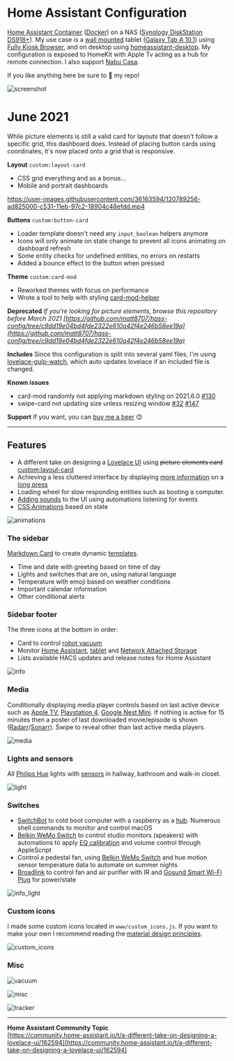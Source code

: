 # Home Assistant Configuration

[Home Assistant Container](https://www.home-assistant.io/installation/#compare-installation-methods) ([Docker](https://hub.docker.com/r/homeassistant/home-assistant)) on a NAS ([Synology DiskStation DS918+](https://www.synology.com/products/DS918+)). My use case is a [wall mounted](https://www.durable.eu/information-and-presentation/tablet-holder/wall-mounted-tablet-holder/tablet-holder-wall.html) tablet ([Galaxy Tab A 10.1](https://www.samsung.com/us/mobile/tablets/galaxy-tab-a/galaxy-tab-a-10-1-2019-32gb-black-wi-fi-sm-t510nzkaxar/)) using [Fully Kiosk Browser](https://www.ozerov.de/fully-kiosk-browser/), and on desktop using [homeassistant-desktop](https://github.com/mrvnklm/homeassistant-desktop). My configuration is exposed to HomeKit with Apple Tv acting as a hub for remote connection. I also support [Nabu Casa](https://www.nabucasa.com/).

If you like anything here be sure to :star2: my repo!

![screenshot](https://raw.githubusercontent.com/matt8707/hass-config/master/www/img/screenshot.png)


# June 2021

While picture elements is still a valid card for layouts that doesn't follow a specific grid, this dashboard does. Instead of placing button cards using coordinates, it's now placed onto a grid that is responsive.

**Layout** `custom:layout-card`
* CSS grid everything and as a bonus...
* Mobile and portrait dashboards

https://user-images.githubusercontent.com/36163594/120789256-ad825000-c531-11eb-97c2-18904c48efdd.mp4

**Buttons** `custom:button-card`
* Loader template doesn't need any `input_boolean` helpers anymore 
* Icons will only animate on state change to prevent all icons animating on dashboard refresh
* Some entity checks for undefined entities, no errors on restarts
* Added a bounce effect to the button when pressed

**Theme** `custom:card-mod`
* Reworked themes with focus on performance
* Wrote a tool to help with styling [card-mod-helper](https://matt8707.github.io/card-mod-helper/)

**Deprecated**
*If you're looking for picture elements, browse this repository before March 2021 [https://github.com/matt8707/hass-config/tree/c9dd19e04bd4fde2322e610a42f4e246b58ee19a](https://github.com/matt8707/hass-config/tree/c9dd19e04bd4fde2322e610a42f4e246b58ee19a)*

**Includes**
Since this configuration is split into several yaml files, I'm using [lovelace-gulp-watch](https://github.com/akmolina28/lovelace-gulp-watch), which auto updates lovelace if an included file is changed.

**Known issues**
* card-mod randomly not applying markdown styling on 2021.6.0 [#130](https://github.com/thomasloven/lovelace-card-mod/issues/130)
* swipe-card not updating size unless resizing window [#32](https://github.com/bramkragten/swipe-card/issues/32) [#147](https://github.com/thomasloven/lovelace-layout-card/issues/147)

**Support**
If you want, you can [buy me a beer](https://www.buymeacoffee.com/matt8707) :blush:

---

## Features

* A different take on designing a [Lovelace UI](https://www.home-assistant.io/lovelace/) using <s>picture elements card</s> [custom:layout-card](https://github.com/thomasloven/lovelace-layout-card)
* Achieving a less cluttered interface by displaying [more information](https://github.com/thomasloven/hass-browser_mod#popup) on a [long press](https://www.home-assistant.io/lovelace/picture-elements/#hold_action)
* Loading wheel for slow responding entities such as booting a computer.
* [Adding sounds](https://github.com/thomasloven/hass-browser_mod#media_player) to the UI using automations listening for events
* [CSS Animations](https://www.w3schools.com/css/css3_animations.asp) based on state

![animations](https://raw.githubusercontent.com/matt8707/hass-config/master/www/img/animations.gif)

### The sidebar

[Markdown Card](https://www.home-assistant.io/lovelace/markdown/) to create dynamic [templates](https://www.home-assistant.io/docs/configuration/templating/).

* Time and date with greeting based on time of day
* Lights and switches that are on, using natural language
* Temperature with emoji based on weather conditions
* Important calendar information
* Other conditional alerts

### Sidebar footer

The three icons at the bottom in order:

* Card to control [robot vacuum](https://www.mi-store.se/en/smart-homes/robot-vacuum-cleaners/xiaomi-robot-vacuum-2-roborock)
* Monitor [Home Assistant](https://home-assistant.io/), [tablet](https://www.samsung.com/us/mobile/tablets/galaxy-tab-a/galaxy-tab-a-10-1-2019-32gb-black-wi-fi-sm-t510nzkaxar/) and [Network Attached Storage](https://www.synology.com/products/DS918+)
* Lists available HACS updates and release notes for Home Assistant

![info](https://raw.githubusercontent.com/matt8707/hass-config/master/www/img/info.png)

### Media

Conditionally displaying media player controls based on last active device such as [Apple TV](https://www.home-assistant.io/integrations/apple_tv/), [Playstation 4](https://www.home-assistant.io/integrations/ps4/), [Google Nest Mini](https://www.home-assistant.io/integrations/cast/). If nothing is active for 15 minutes then a poster of last downloaded movie/episode is shown ([Radarr](https://github.com/Radarr/Radarr)/[Sonarr](https://github.com/Sonarr/Sonarr)). Swipe to reveal other than last active media players.

![media](https://raw.githubusercontent.com/matt8707/hass-config/master/www/img/media.gif)

### Lights and sensors

All [Philips Hue](https://www2.meethue.com) lights with [sensors](https://www2.meethue.com/en-gb/p/hue-motion-sensor/8718696743171) in hallway, bathroom and walk-in closet.

![light](https://raw.githubusercontent.com/matt8707/hass-config/master/www/img/light.gif)


### Switches

* [SwitchBot](https://www.switch-bot.com/bot) to cold boot computer with a raspberry as a [hub](https://github.com/OpenWonderLabs/python-host). Numerous shell commands to monitor and control macOS
* [Belkin WeMo Switch](https://www.belkin.com/) to control studio monitors (speakers) with automations to apply [EQ calibration](https://www.sonarworks.com/reference) and volume control through AppleScript
* Control a pedestal fan, using [Belkin WeMo Switch](https://www.belkin.com/) and hue motion sensor temperature data to automate on summer nights
* [Broadlink](https://www.ibroadlink.com/products/ir+rf) to control fan and air purifier with IR and [Gosund Smart Wi-Fi Plug](https://www.gosund.com/download/smart_plug/127.html) for power/state

![info_light](https://raw.githubusercontent.com/matt8707/hass-config/master/www/img/info_light.png)


### Custom icons

I made some custom icons located in `www/custom_icons.js`. If you want to make your own I recommend reading the [material design principles](https://material.io/design/iconography/system-icons.html#design-principles).

![custom_icons](https://raw.githubusercontent.com/matt8707/hass-config/master/www/img/custom_icons.png)


### Misc

![vacuum](https://raw.githubusercontent.com/matt8707/hass-config/master/www/img/vacuum.png)

![misc](https://raw.githubusercontent.com/matt8707/hass-config/master/www/img/misc.png)

![tracker](https://raw.githubusercontent.com/matt8707/hass-config/master/www/img/tracker.png)

***

**Home Assistant Community Topic**  
[https://community.home-assistant.io/t/a-different-take-on-designing-a-lovelace-ui/162594](https://community.home-assistant.io/t/a-different-take-on-designing-a-lovelace-ui/162594)
